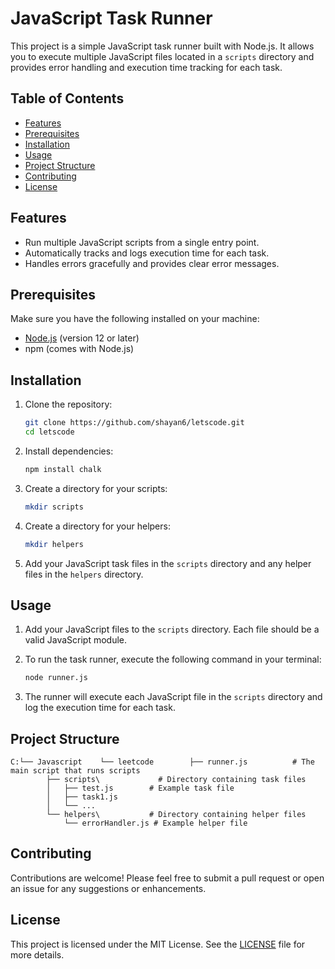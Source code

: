 # JavaScript Task Runner

This project is a simple JavaScript task runner built with Node.js. It allows you to execute multiple JavaScript files located in a `scripts` directory and provides error handling and execution time tracking for each task.

## Table of Contents

- [Features](#features)
- [Prerequisites](#prerequisites)
- [Installation](#installation)
- [Usage](#usage)
- [Project Structure](#project-structure)
- [Contributing](#contributing)
- [License](#license)

## Features

- Run multiple JavaScript scripts from a single entry point.
- Automatically tracks and logs execution time for each task.
- Handles errors gracefully and provides clear error messages.

## Prerequisites

Make sure you have the following installed on your machine:

- [Node.js](https://nodejs.org/) (version 12 or later)
- npm (comes with Node.js)

## Installation

1. Clone the repository:

   ```bash
   git clone https://github.com/shayan6/letscode.git
   cd letscode
   ```

2. Install dependencies:

   ```bash
   npm install chalk
   ```

3. Create a directory for your scripts:

   ```bash
   mkdir scripts
   ```

4. Create a directory for your helpers:

   ```bash
   mkdir helpers
   ```

5. Add your JavaScript task files in the `scripts` directory and any helper files in the `helpers` directory.

## Usage

1. Add your JavaScript files to the `scripts` directory. Each file should be a valid JavaScript module.

2. To run the task runner, execute the following command in your terminal:

   ```bash
   node runner.js
   ```

3. The runner will execute each JavaScript file in the `scripts` directory and log the execution time for each task.

## Project Structure

```
C:└── Javascript    └── leetcode        ├── runner.js          # The main script that runs scripts
        ├── scripts\             # Directory containing task files
        │   ├── test.js        # Example task file
        │   ├── task1.js
        │   └── ...
        └── helpers\           # Directory containing helper files
            └── errorHandler.js # Example helper file
```

## Contributing

Contributions are welcome! Please feel free to submit a pull request or open an issue for any suggestions or enhancements.

## License

This project is licensed under the MIT License. See the [LICENSE](LICENSE) file for more details.
